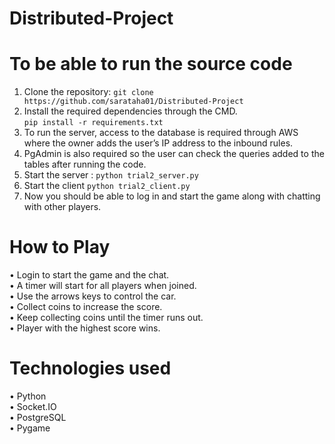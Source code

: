 # Distributed-Project

# To be able to run the source code
1.	Clone the repository:
`git clone https://github.com/sarataha01/Distributed-Project`
3.	Install the required dependencies through the CMD.  
`pip install -r requirements.txt`
4.	To run the server, access to the database is required through AWS where the owner adds the user’s IP address to the inbound rules.
5.	PgAdmin is also required so the user can check the queries added to the tables after running the code.
6.	Start the server :
`python trial2_server.py`
7.	Start the client
`python trial2_client.py`
8.	Now you should be able to log in and start the game along with chatting with other players.
# How to Play
•	Login to start the game and the chat.  
•	A timer will start for all players when joined.  
•	Use the arrows keys to control the car.  
•	Collect coins to increase the score.  
•	Keep collecting coins until the timer runs out.  
•	Player with the highest score wins.  
# Technologies used
•	Python  
•	Socket.IO  
•	PostgreSQL  
•	Pygame
